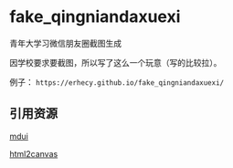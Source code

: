 # fake_qingniandaxuexi
青年大学习微信朋友圈截图生成

因学校要求要截图，所以写了这么一个玩意（写的比较拉）。

例子：
`https://erhecy.github.io/fake_qingniandaxuexi/`

## 引用资源
[mdui](https://www.mdui.org/)

[html2canvas](https://html2canvas.hertzen.com/)